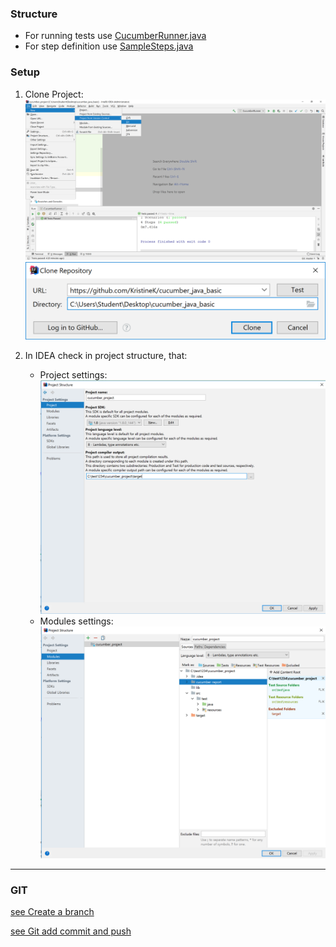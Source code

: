 ### Structure
* For running tests use [CucumberRunner.java](../master/src/test/java/runners/CucumberRunner.java)
* For step definition use [SampleSteps.java](../master/src/test/java/stepDefinitions/SampleSteps.java)

### Setup 
1. Clone Project:
   ![Alt text](img/git_clone.png?raw=true "setup git_clone")
   ![Alt text](img/git_clone_cucumber.png?raw=true "setup git_clone_cucumber")

2. In IDEA check in project structure, that:
    * Project settings:
      ![Alt text](img/project_settings.png)
    * Modules settings:
      ![Alt text](img/module_settings.png)
---
### GIT

[see Create a branch](CreateBranch.md)

[see Git add commit and push](GitAddCommitAndPush.md)





